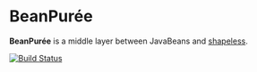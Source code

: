 BeanPurée
=========

**BeanPurée** is a middle layer between JavaBeans and [shapeless][shapeless].

[![Build Status](https://travis-ci.org/limansky/beanpuree.svg?branch=master)](https://travis-ci.org/limansky/beanpuree)

[shapeless]: http://github.com/milessabin/shapeless
